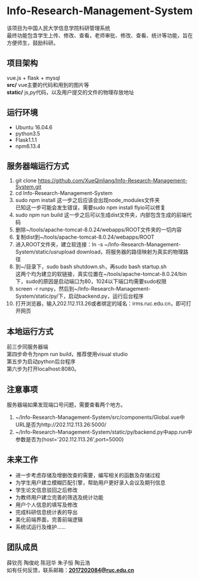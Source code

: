 # Info-Research-Management-System
该项目为中国人民大学信息学院科研管理系统<br/>
最终功能包含学生上传、修改、查看，老师审批、修改、查看、统计等功能，旨在方便师生，鼓励科研。
## 项目架构
vue.js + flask + mysql<br>
**src/** vue主要的代码和用到的图片等<br>
**static/** js,py代码，以及用户提交的文件的物理存放地址
## 运行环境
- Ubuntu 16.04.6
- python3.5
- Flask1.1.1
- npm6.13.4
## 服务器端运行方式
1. git clone https://github.com/XueQinliang/Info-Research-Management-System.git
2. cd Info-Research-Management-System
3. sudo npm install
这一步之后应该会出现node_modules文件夹<br>
已知这一步可能会发生错误，需要sudo npm install flyio可以修复<br>
4. sudo npm run build
这一步之后可以生成dist文件夹，内部包含生成的前端代码
5. 删除~/tools/apache-tomcat-8.0.24/webapps/ROOT文件夹的一切内容
6. 复制dist到~/tools/apache-tomcat-8.0.24/webapps/ROOT
7. 进入ROOT文件夹，建立软连接：ln -s ~/Info-Research-Management-System/static/usrupload download，将服务器的路径映射为真实的物理路径
8. 到~/目录下，sudo bash shutdown.sh，再sudo bash startup.sh<br>
这两个均为建立的软链接，真实位置在~/tools/apache-tomcat-8.0.24/bin下，sudo的原因是启动端口为80，1024以下端口均需要sudo权限
9. screen -r runpy，然后到~/Info-Research-Management-System/static/py/下，启动backend.py，运行后台程序
10. 打开浏览器，输入202.112.113.26或者绑定的域名：irms.ruc.edu.cn，即可打开网页
## 本地运行方式
前三步同服务器端<br>第四步命令为npm run build，推荐使用visual studio<br>第五步为启动python后台程序<br>第六步为打开localhost:8080。
## 注意事项
服务器端如果发现端口号问题，需要查看两个地方。
1. ~/Info-Research-Management-System/src/components/Global.vue中URL是否为http://202.112.113.26:5000/
2. ~/Info-Research-Management-System/static/py/backend.py中app.run中参数是否为(host='202.112.113.26',port=5000)
## 未来工作
- 进一步考虑存储及增删改查的需要，编写相关的函数及存储过程
- 为学生用户建立模糊匹配引擎，帮助用户更好录入会议及期刊信息
- 学生论文信息驳回之后修改
- 为教师用户建立完善的筛选及统计功能
- 用户个人信息的填写及修改
- 完成科研信息统计表的导出
- 美化前端界面，完善前端逻辑
- 系统试运行及维护……
## 团队成员
薛钦亮 陶俊屹 陈冠华 朱子恒 陶云浩<br>
如有任何反馈，联系邮箱：**2017202084@ruc.edu.cn**
